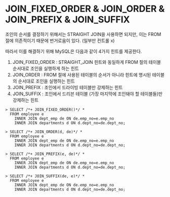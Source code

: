 # JOIN_FIXED_ORDER & JOIN_ORDER & JOIN_PREFIX & JOIN_SUFFIX

조인의 순서를 결정하기 위해서는 STRAIGHT JOIN을 사용하면 되지만, 이는 FROM절에 의존적이기 때문에 번거로움이 있다. (일부만 컨트롤 x)

따라서 이를 해결하기 위해 MySQL은 다음과 같이 4가지 힌트를 제공한다.

1. JOIN_FIXED_ORDER : STRAIGHT_JOIN 힌트와 동일하게 FROM 절의 테이블 순서대로 조인을 실행하게 하는 힌트
2. JOIN_ORDER : FROM 절에 사용된 테이블의 순서가 아니라 힌트에 명시된 테이블의 순서대로 조인을 실행하는 힌트
3. JOIN_PREFIX : 조인에서 드라이빙 테이블만 강제하는 힌트
4. JOIN_SUFFIX : 조인에서 드리븐 테이블 (가장 마지막에 조인돼야 할 테이블들)만 강제하는 힌트

```mysql
> SELECT /*+ JOIN_FIXED_ORDER()*/ *
  FROM employee e
  	INNER JOIN dept_emp de ON de.emp_no=e.emp_no
  	INNER JOIN departments d ON d.dept_no=de.dept_no;

> SELECT /*+ JOIN_ORDER(d, de)*/ *
  FROM employee e
  	INNER JOIN dept_emp de ON de.emp_no=e.emp_no
  	INNER JOIN departments d ON d.dept_no=de.dept_no;

> SELECT /*+ JOIN_PREFIX(e, de)*/ *
  FROM employee e
  	INNER JOIN dept_emp de ON de.emp_no=e.emp_no
  	INNER JOIN departments d ON d.dept_no=de.dept_no;

> SELECT /*+ JOIN_SUFFIX(de, e)*/ *
  FROM employee e
  	INNER JOIN dept_emp de ON de.emp_no=e.emp_no
  	INNER JOIN departments d ON d.dept_no=de.dept_no;
```

